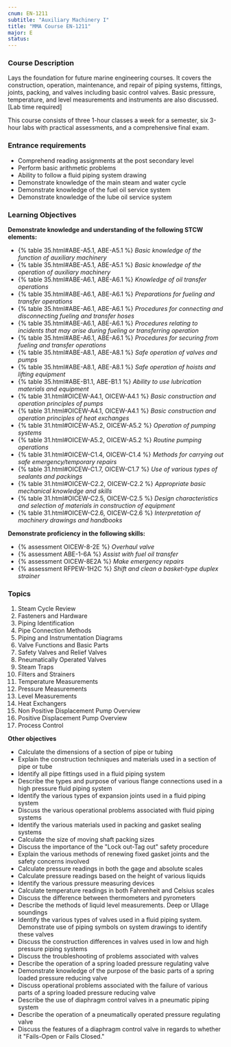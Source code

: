 ```yaml
---
cnum: EN-1211
subtitle: "Auxiliary Machinery I"
title: "MMA Course EN-1211"
major: E
status: 
---
```


### Course Description

Lays the foundation for future marine engineering courses. It covers the construction, operation, maintenance, and repair of piping systems, fittings, joints, packing, and valves including basic control valves. Basic pressure, temperature, and level measurements and instruments are also discussed. [Lab time required]

This course consists of three 1-hour classes a week for a semester, six 3-hour labs with practical assessments, and a comprehensive final exam.

### Entrance requirements

* Comprehend reading assignments at the post secondary level
* Perform basic arithmetic problems
* Ability to follow a fluid piping system drawing
* Demonstrate knowledge of the main steam and water cycle
* Demonstrate knowledge of the fuel oil service system
* Demonstrate knowledge of the lube oil service system


### Learning Objectives

**Demonstrate knowledge and understanding of the following STCW elements:**

* {% table 35.html#ABE-A5.1, ABE-A5.1 %} *Basic knowledge of the function of auxiliary machinery*
* {% table 35.html#ABE-A5.1, ABE-A5.1 %} *Basic knowledge of the operation of auxiliary machinery*
* {% table 35.html#ABE-A6.1, ABE-A6.1 %} *Knowledge of oil transfer operations*
* {% table 35.html#ABE-A6.1, ABE-A6.1 %} *Preparations for fueling and transfer operations*
* {% table 35.html#ABE-A6.1, ABE-A6.1 %} *Procedures for connecting and disconnecting fueling and transfer hoses*
* {% table 35.html#ABE-A6.1, ABE-A6.1 %} *Procedures relating to incidents that may arise during fueling or transferring operation*
* {% table 35.html#ABE-A6.1, ABE-A6.1 %} *Procedures for securing from fueling and transfer operations*
* {% table 35.html#ABE-A8.1, ABE-A8.1 %} *Safe operation of valves and pumps*
* {% table 35.html#ABE-A8.1, ABE-A8.1 %} *Safe operation of hoists and lifting equipment*
* {% table 35.html#ABE-B1.1, ABE-B1.1 %} *Ability to use lubrication materials and equipment*
* {% table 31.html#OICEW-A4.1, OICEW-A4.1 %} *Basic construction and operation principles of pumps*
* {% table 31.html#OICEW-A4.1, OICEW-A4.1 %} *Basic construction and operation principles of heat exchanges*
* {% table 31.html#OICEW-A5.2, OICEW-A5.2 %} *Operation of pumping systems*
* {% table 31.html#OICEW-A5.2, OICEW-A5.2 %} *Routine pumping operations*
* {% table 31.html#OICEW-C1.4, OICEW-C1.4 %} *Methods for carrying out safe emergency/temporary repairs*
* {% table 31.html#OICEW-C1.7, OICEW-C1.7 %} *Use of various types of sealants and packings*
* {% table 31.html#OICEW-C2.2, OICEW-C2.2 %} *Appropriate basic mechanical knowledge and skills*
* {% table 31.html#OICEW-C2.5, OICEW-C2.5 %} *Design characteristics and selection of materials in construction of equipment*
* {% table 31.html#OICEW-C2.6, OICEW-C2.6 %} *Interpretation of machinery drawings and handbooks*

**Demonstrate proficiency in the following skills:**

* {% assessment OICEW-8-2E %} *Overhaul valve*
* {% assessment ABE-1-6A %} *Assist with fuel oil transfer*
* {% assessment OICEW-8E2A %} *Make emergency repairs*
* {% assessment RFPEW-1H2C %} *Shift and clean a basket-type duplex strainer*

### Topics

1.	Steam Cycle Review
2.	Fasteners and Hardware
3.	Piping Identification
4.	Pipe Connection Methods
5.	Piping and Instrumentation Diagrams
6.	Valve Functions and Basic Parts
7.	Safety Valves and Relief Valves
8.	Pneumatically Operated Valves
9.	Steam Traps
10.	Filters and Strainers
11.	Temperature Measurements
12.	Pressure Measurements
13.	Level Measurements
14.	Heat Exchangers
15.	Non Positive Displacement Pump Overview
16.	Positive Displacement Pump Overview
17.	Process Control 


**Other objectives**

* Calculate the dimensions of a section of pipe or tubing
* Explain the construction techniques and materials used in a section of pipe or tube
* Identify all pipe fittings used in a fluid piping system
* Describe the types and purpose of various flange connections used in a high pressure fluid piping system
* Identify the various types of expansion joints used in a fluid piping system
* Discuss the various operational problems associated with fluid piping systems
* Identify the various materials used in packing and gasket sealing systems
* Calculate the size of moving shaft packing sizes
* Discuss the importance of the "Lock out-Tag out" safety procedure
* Explain the various methods of renewing fixed gasket joints and the safety concerns involved
* Calculate pressure readings in both the gage and absolute scales
* Calculate pressure readings based on the height of various liquids
* Identify the various pressure measuring devices
* Calculate temperature readings in both Fahrenheit and Celsius scales
* Discuss the difference between thermometers and pyrometers
* Describe the methods of liquid level measurements. Deep or Ullage soundings
* Identify the various types of valves used in a fluid piping system. Demonstrate use of piping symbols on system drawings to identify these valves
* Discuss the construction differences in valves used in low and high pressure piping systems
* Discuss the troubleshooting of problems associated with valves
* Describe the operation of a spring loaded pressure regulating valve
* Demonstrate knowledge of the purpose of the basic parts of a spring loaded pressure reducing valve
* Discuss operational problems associated with the failure of various parts of a spring loaded pressure reducing valve
* Describe the use of diaphragm control valves in a pneumatic piping system
* Describe the operation of a pneumatically operated pressure regulating valve
* Discuss the features of a diaphragm control valve in regards to whether it "Fails-Open or Fails Closed."




